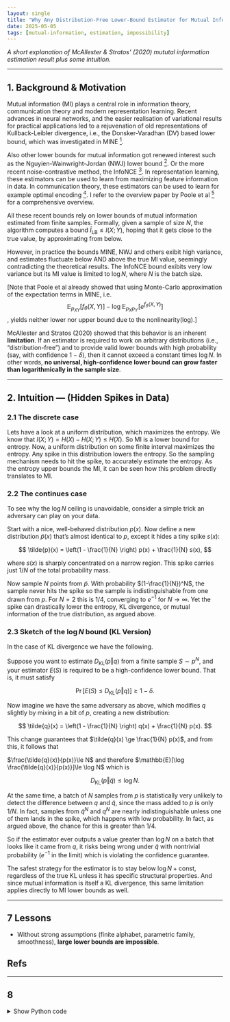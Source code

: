 ```yaml
---
layout: single
title: "Why Any Distribution-Free Lower-Bound Estimator for Mutual Information Can’t Beat ln N"
date: 2025-05-05
tags: [mutual-information, estimation, impossibility]
---
```


*A short explanation of McAllester & Stratos' (2020) mututal information estimation result plus some intuition.*

---

## 1. Background & Motivation

Mutual information (MI) plays a central role in information theory, communication theory and modern representation learning. 
Recent advances in neural networks, and the easier realisation of variational results for practical applications led to a rejuvenation of old representations of Kullback-Leibler divergence, 
i.e., the Donsker-Varadhan (DV) based lower bound, which was investigated in MINE [^Belghazi18]. 

Also other lower bounds for mutual information got renewed interest such as the Nguyien-Wainwright-Jordan (NWJ) lower bound [^NWJ10]. 
Or the more recent noise-contrastive method, the InfoNCE [^NCE10]. In representation learning, these estimators can be used to learn from maximizing feature information in data. 
In communication theory, these estimators can be used to learn for example optimal encoding [^Fritschek19]. I refer to the overview paper by Poole et al [^Poole19] for a comprehensive overview.

All these recent bounds rely on lower bounds of mutual information estimated from finite samples. 
Formally, given a sample of size $N$, the algorithm computes a bound $\widehat I_{\mathrm{LB}} \le I(X;Y)$, hoping that it gets close to the true value, by approximating from below.

However, in practice the bounds MINE, NWJ and others exibit high variance, and estimates fluctuate below AND above the true MI value, seemingly contradicting the theoretical results. The InfoNCE bound exibits very low variance but its MI value is limited to $\log N$, where $N$ is the batch size.

[Note that Poole et al already showed that using Monte-Carlo approximation of the expectation terms in MINE, i.e. 
$$
\mathbb{E}_{p_{XY}}[f_\theta(X,Y)]- \log \mathbb{E}_{p_X p_Y}\!\bigl[e^{f_\theta(X,Y)}\bigr]
$$,
yields neither lower nor upper bound due to the nonlinearity(log).]

McAllester and Stratos (2020) showed that this behavior is an inherent **limitation**. 
If an estimator is required to work on arbitrary distributions (i.e., “distribution-free”) and to provide valid lower bounds with high probability (say, with confidence $1 - \delta$), 
then it cannot exceed a constant times $\log N$. In other words, **no universal, high-confidence lower bound can grow faster than logarithmically in the sample size**.


---

## 2. Intuition — (Hidden Spikes in Data)

### 2.1 The discrete case
Lets have a look at a uniform distribution, which maximizes the entropy.
We know that $I(X;Y) = H(X) - H(X;Y) \le H(X)$. So MI is a lower bound for entropy. Now, a uniform distribution on some finite interval maximizes the entropy. 
Any spike in this distribution lowers the entropy. So the sampling mechanism needs to hit the spike, to accurately estimate the entropy. 
As the entropy upper bounds the MI, it can be seen how this problem directly translates to MI.

### 2.2 The continues case

To see why the $\log N$ ceiling is unavoidable, consider a simple trick an adversary can play on your data.

Start with a nice, well-behaved distribution $p(x)$. Now define a new distribution $\tilde{p}(x)$ that’s almost identical to $p$, except it hides a tiny spike $s(x)$:

$$
\tilde{p}(x) = \left(1 - \frac{1}{N} \right) p(x) + \frac{1}{N} s(x),
$$

where $s(x)$ is sharply concentrated on a narrow region. This spike carries just $1/N$ of the total probability mass.

Now sample $N$ points from $\tilde{p}$. With probability $(1-\frac{1}{N})^N$, the sample never hits the spike so the sample is indistinguishable from one drawn from $p$. 
For $N=2$ this is $1/4$, converging to $e^{-1}$ for $N\rightarrow \infty$.  Yet the spike can drastically lower the entropy, KL divergence, or mutual information of the true distribution, as argued above.

### 2.3 Sketch of the $\log N$ bound (KL Version)

In the case of KL divergence we have the following.

Suppose you want to estimate $D_{\mathrm{KL}}(p \Vert q)$ from a finite sample $S \sim p^N$, and your estimator $E(S)$ is required to be a high-confidence lower bound. 
That is, it must satisfy

$$
\Pr\left[ E(S) \le D_{\mathrm{KL}}(p \Vert q) \right] \ge 1 - \delta.
$$

Now imagine we have the same adversary as above, which modifies $q$ slightly by mixing in a bit of $p$, creating a new distribution:

$$
\tilde{q}(x) = \left(1 - \frac{1}{N} \right) q(x) + \frac{1}{N} p(x).
$$

This change guarantees that $\tilde{q}(x) \ge \frac{1}{N} p(x)$, and from this, it follows that

$\frac{\tilde{q}(x)}{p(x)}\le N$ and therefore $\mathbb{E}[\log \frac{\tilde{q}(x)}{p(x)}]\le \log N$ which is

$$
D_{\mathrm{KL}}(p \Vert \tilde{q}) \le \log N.
$$

At the same time, a batch of $N$ samples from $p$ is statistically very unlikely to detect the difference between $q$ and $\tilde{q}$, since the mass added to $p$ is only $1/N$.
In fact, samples from $\tilde{q}^N$ and $q^N$ are nearly indistinguishable unless one of them lands in the spike, which happens with low probability.
In fact, as argued above, the chance for this is greater than $1/4$.

So if the estimator ever outputs a value greater than $\log N$ on a batch that looks like it came from $q$, it risks being wrong under $\tilde{q}$ with nontrivial probability ($e^{-1}$ in the limit) which is violating the confidence guarantee.

The safest strategy for the estimator is to stay below $\log N + \text{const}$, regardless of the true KL unless it has specific structural properties. 
And since mutual information is itself a KL divergence, this same limitation applies directly to MI lower bounds as well.

---
## 7  Lessons

* Without strong assumptions (finite alphabet, parametric family,
  smoothness), **large lower bounds are impossible**.

## Refs

[^Belghazi18]: Belghazi, M. I. *et al.* (2018).  
  **Mutual Information Neural Estimation (MINE)**.  
  *Proceedings of the 35th International Conference on Machine Learning*.

[^NWJ10]: Nguyen, X., Wainwright, M. J., & Jordan, M. I. (2010).  
**Estimating Divergence Functionals and the Likelihood Ratio by Convex Risk Minimization.**  
*IEEE Transactions on Information Theory*, 56 (11), 5847-5861.  

[^NCE10]: Gutmann, M., & Hyvärinen, A. (2010).  
**Noise-Contrastive Estimation: A New Estimation Principle for Unnormalized Statistical Models.**  
In *Proceedings of AISTATS 13*, 297-304.  

[^Fritschek19]: Fritschek, R., Schaefer, R. F., & Wunder, G. (2019).  
**Deep Learning for Channel Coding via Neural Mutual Information Estimation.**  
In *Proceedings of the 2019 IEEE 20th International Workshop on Signal Processing Advances in Wireless Communications* (SPAWC), 1-5.  

[^Poole19]: Poole, B., Ozair, S., van den Oord, A., Alemi, A. A., & Tucker, G. (2019).  
&nbsp;&nbsp;**On Variational Bounds of Mutual Information.**  
In *Proceedings of the 36th International Conference on Machine Learning* (ICML), 5171-5180.

---

## 8

<details>
<summary>Show Python code</summary>

{% highlight python %} 
import numpy as np
import matplotlib.pyplot as plt

N = 100          # batch size
eps = 1/N        # hidden mass
width = 0.003    # spike width
pos = 0.8        # spike start

# pdfs on [0,1]
x = np.linspace(0, 1, 2000)
p_pdf = np.ones_like(x)
q_pdf = np.ones_like(x)*(1-eps)
q_pdf += ((x>=pos) & (x<=pos+width)) * (eps/width)

# sample N points from q_pdf  (naive rejection sampling)
rng = np.random.default_rng(0)
samps = []
while len(samps) < N:
    u = rng.random()
    if rng.random() <= q_pdf[(np.abs(x-u)<1e-3)][0] / q_pdf.max():
        samps.append(u)
samps = np.array(samps)

# plot
plt.figure(figsize=(9,3))
plt.plot(x, p_pdf, label='p: uniform')
plt.plot(x, q_pdf, label='tilde p: uniform + spike')
plt.axvspan(pos, pos+width, color='red', alpha=0.25, label='spike')
plt.scatter(samps, np.zeros_like(samps), marker='|', s=80, color='k', label='samples')
plt.ylim(0, q_pdf.max()*1.1)
plt.xlabel('x'); plt.ylabel('pdf')
plt.title(f'Adversarial spike (ε={eps}, unseen by N={N} samples)')
plt.legend(frameon=False); plt.tight_layout()
plt.savefig('adversarial_spike.png', dpi=150)
```
{% endhighlight %} 

<\details>
